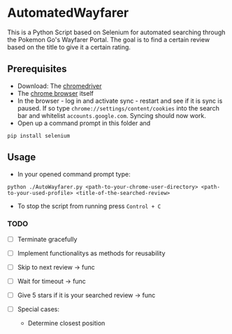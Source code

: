 # AutomatedWayfarer
This is a Python Script based on Selenium for automated searching through the Pokemon Go's Wayfarer Portal. The goal is to find a certain review based on the title to give it a certain rating.

## Prerequisites
- Download: The [chromedriver](https://chromedriver.chromium.org/downloads)
- The [chrome browser](https://www.google.com/chrome/) itself
- In the browser - log in and activate sync - restart and see if it is sync is paused. If so type ```chrome://settings/content/cookies``` into the search bar and whitelist ```accounts.google.com```. Syncing should now work.
- Open up a command prompt in this folder and 
```
pip install selenium
```

## Usage
- In your opened command prompt type:

```
python ./AutoWayfarer.py <path-to-your-chrome-user-directory> <path-to-your-used-profile> <title-of-the-searched-review>
```
- To stop the script from running press ```Control + C```

### TODO
- [ ] Terminate gracefully
- [ ] Implement functionalitys as methods for reusability

- [ ] Skip to next review -> func

- [ ] Wait for timeout -> func

- [ ] Give 5 stars if it is your searched review -> func

- [ ] Special cases: 
  - Determine closest position